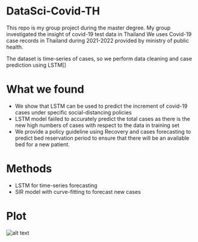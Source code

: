 # DataSci-Covid-TH
This repo is my group project during the master degree. My group investigated the insight of covid-19 test data in Thailand
We uses Covid-19 case records in Thailand during 2021-2022 provided by ministry of public health. 

The dataset is time-series of cases, so we perform data cleaning and case prediction using LSTM[]

# What we found
- We show that LSTM can be used to predict the increment of covid-19 cases under specific social-distancing policies
- LSTM model faiiled to accurately predict the total cases as there is the new high numbers of cases with respect to the data in training set
- We provide a policy guideline using Recovery and cases forecasting to predict bed reservation period to ensure that there will be an available bed for a new patient.

# Methods
- LSTM for time-series forecasting
- SIR model with curve-fitting to forecast new cases

# Plot
![alt text]([https://github.com/[username]/[reponame]/blob/[branch]/image.jpg?raw=true](https://github.com/Noppachanin/DataSci-Covid-TH/blob/main/All_SIR.png)https://github.com/Noppachanin/DataSci-Covid-TH/blob/main/All_SIR.png)
